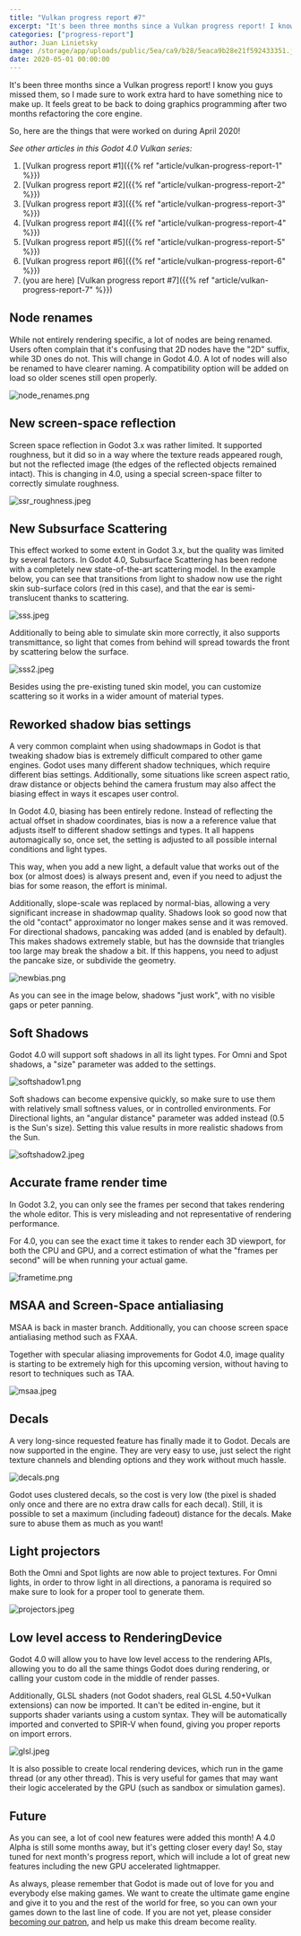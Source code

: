 ```yaml
---
title: "Vulkan progress report #7"
excerpt: "It's been three months since a Vulkan progress report! I know you guys missed them, so I made sure to work extra hard to have something nice to make up. It feels great to be back to doing graphics programming after two months refactoring the core engine."
categories: ["progress-report"]
author: Juan Linietsky
image: /storage/app/uploads/public/5ea/ca9/b28/5eaca9b28e21f592433351.jpeg
date: 2020-05-01 00:00:00
---
```


It's been three months since a Vulkan progress report! I know you guys missed them, so I made sure to work extra hard to have something nice to make up. It feels great to be back to doing graphics programming after two months refactoring the core engine.

So, here are the things that were worked on during April 2020!

*See other articles in this Godot 4.0 Vulkan series:*

1. [Vulkan progress report #1]({{% ref "article/vulkan-progress-report-1" %}})
2. [Vulkan progress report #2]({{% ref "article/vulkan-progress-report-2" %}})
3. [Vulkan progress report #3]({{% ref "article/vulkan-progress-report-3" %}})
4. [Vulkan progress report #4]({{% ref "article/vulkan-progress-report-4" %}})
5. [Vulkan progress report #5]({{% ref "article/vulkan-progress-report-5" %}})
6. [Vulkan progress report #6]({{% ref "article/vulkan-progress-report-6" %}})
7. (you are here) [Vulkan progress report #7]({{% ref "article/vulkan-progress-report-7" %}})

## Node renames

While not entirely rendering specific, a lot of nodes are being renamed. Users often complain that it's confusing that 2D nodes have the "2D" suffix, while 3D ones do not. This will change in Godot 4.0. A lot of nodes will also be renamed to have clearer naming. A compatibility option will be added on load so older scenes still open properly.

![node_renames.png](/storage/app/uploads/public/5ea/c9d/3db/5eac9d3dbbe51072383889.png)

## New screen-space reflection

Screen space reflection in Godot 3.x was rather limited. It supported roughness, but it did so in a way where the texture reads appeared rough, but not the reflected image (the edges of the reflected objects remained intact). This is changing in 4.0, using a special screen-space filter to correctly simulate roughness.

![ssr_roughness.jpeg](/storage/app/uploads/public/5ea/c9d/daa/5eac9ddaaa75f607495001.jpeg)

## New Subsurface Scattering

This effect worked to some extent in Godot 3.x, but the quality was limited by several factors. In Godot 4.0, Subsurface Scattering has been redone with a completely new state-of-the-art scattering model. In the example below, you can see that transitions from light to shadow now use the right skin sub-surface colors (red in this case), and that the ear is semi-translucent thanks to scattering.

![sss.jpeg](/storage/app/uploads/public/5ea/c9e/d77/5eac9ed77de4f353003428.jpeg)

Additionally to being able to simulate skin more correctly, it also supports transmittance, so light that comes from behind will spread towards the front by scattering below the surface.

![sss2.jpeg](/storage/app/uploads/public/5ea/c9f/569/5eac9f5698271747075184.jpeg)

Besides using the pre-existing tuned skin model, you can customize scattering so it works in a wider amount of material types.

## Reworked shadow bias settings

A very common complaint when using shadowmaps in Godot is that tweaking shadow bias is extremely difficult compared to other game engines. Godot uses many different shadow techniques, which require different bias settings. Additionally, some situations like screen aspect ratio, draw distance or objects behind the camera frustum may also affect the biasing effect in ways it escapes user control.

In Godot 4.0, biasing has been entirely redone. Instead of reflecting the actual offset in shadow coordinates, bias is now a a reference value that adjusts itself to different shadow settings and types. It all happens automagically so, once set, the setting is adjusted to all possible internal conditions and light types.

This way, when you add a new light, a default value that works out of the box (or almost does) is always present and,  even if you need to adjust the bias for some reason, the effort is minimal.

Additionally, slope-scale was replaced by normal-bias, allowing a very significant increase in shadowmap quality. Shadows look so good now that the old "contact" approximator no longer makes sense and it was removed. For directional shadows, pancaking was added (and is enabled by default). This makes shadows extremely stable, but has the downside that triangles too large may break the shadow a bit. If this happens, you need to adjust the pancake size, or subdivide the geometry.

![newbias.png](/storage/app/uploads/public/5ea/ca1/762/5eaca17628e6f319355812.png)

As you can see in the image below, shadows "just work", with no visible gaps or peter panning.

## Soft Shadows

Godot 4.0 will support soft shadows in all its light types. For Omni and Spot shadows, a "size" parameter was added to the settings.

![softshadow1.png](/storage/app/uploads/public/5ea/ca2/9c9/5eaca29c9c577395303319.png)

Soft shadows can become expensive quickly, so make sure to use them with relatively small softness values, or in controlled environments. For Directional lights, an "angular distance" parameter was added instead (0.5 is the Sun's size). Setting this value results in more realistic shadows from the Sun.

![softshadow2.jpeg](/storage/app/uploads/public/5ea/ca2/f3d/5eaca2f3d580f007549925.jpeg)

## Accurate frame render time

In Godot 3.2, you can only see the frames per second that takes rendering the whole editor. This is very misleading and not representative of rendering performance.

For 4.0, you can see the exact time it takes to render each 3D viewport, for both the CPU and GPU, and a correct estimation of what the "frames per second" will be when running your actual game.


![frametime.png](/storage/app/uploads/public/5ea/ca3/992/5eaca3992abf2483827201.png)

## MSAA and Screen-Space antialiasing

MSAA is back in master branch. Additionally, you can choose screen space antialiasing method such as FXAA.

Together with specular aliasing improvements for Godot 4.0, image quality is starting to be extremely high for this upcoming version, without having to resort to techniques such as TAA.


![msaa.jpeg](/storage/app/uploads/public/5ea/ca4/184/5eaca41843bd7059021546.jpeg)

## Decals

A very long-since requested feature has finally made it to Godot. Decals are now supported in the engine. They are very easy to use, just select the right texture channels and blending options and they work without much hassle.

![decals.png](/storage/app/uploads/public/5ea/ca4/7fa/5eaca47fa3b0f867779520.png)

Godot uses clustered decals, so the cost is very low (the pixel is shaded only once and there are no extra draw calls for each decal). Still, it is possible to set a maximum (including fadeout) distance for the decals. Make sure to abuse them as much as you want!

## Light projectors

Both the Omni and Spot lights are now able to project textures. For Omni lights, in order to throw light in all directions, a panorama is required so make sure to look for a proper tool to generate them.

![projectors.jpeg](/storage/app/uploads/public/5ea/ca5/6a8/5eaca56a8beaa637264799.jpeg)


## Low level access to RenderingDevice

Godot 4.0 will allow you to have low level access to the rendering APIs, allowing you to do all the same things Godot does during rendering, or calling your custom code in the middle of render passes.

Additionally, GLSL shaders (not Godot shaders, real GLSL 4.50+Vulkan extensions) can now be imported. It can't be edited in-engine, but it supports shader variants using a custom syntax. They will be automatically imported and converted to SPIR-V when found, giving you proper reports on import errors.

![glsl.jpeg](/storage/app/uploads/public/5ea/ca6/6b7/5eaca66b74041506577562.jpeg)

It is also possible to create local rendering devices, which run in the game thread (or any other thread). This is very useful for games that may want their logic accelerated by the GPU (such as sandbox or simulation games).

## Future

As you can see, a lot of cool new features were added this month! A 4.0 Alpha is still some months away, but it's getting closer every day! So, stay tuned for next month's progress report, which will include a lot of great new features including the new GPU accelerated lightmapper.

As always, please remember that Godot is made out of love for you and everybody else making games. We want to create the ultimate game engine and give it to you and the rest of the world for free, so you can own your games down to the last line of code. If you are not yet, please consider [becoming our patron](https://www.patreon.com/godotengine), and help us make this dream become reality.
